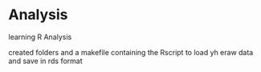 # Analysis
learning R Analysis

created folders and a makefile containing the Rscript to load yh eraw  data and save in rds format
